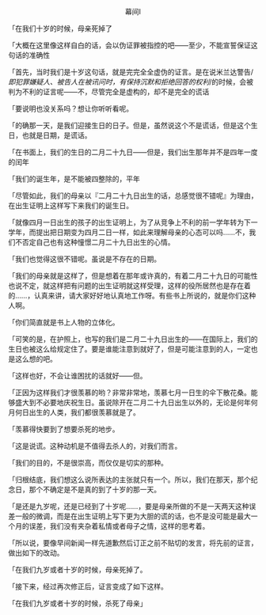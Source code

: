 <p align="center">幕间Ⅰ</p>

「在我们十岁的时候，母亲死掉了

「大概在这里像这样自白的话，会以伪证罪被指控的吧——至少，不能宣誓保证这句话的准确性

「首先，当时我们是十岁这句话，就是完完全全虚伪的证言。是在说米兰达警告/*即犯罪嫌疑人、被告人在被讯问时，有保持沉默和拒绝回答的权利*/的时候，会被判为不利的证言呢——不，尽管完全是虚构的，却不是完全的谎话

「要说明也没关系吗？想让你听听看呢。

「的确那一天，是我们迎接生日的日子。但是，虽然说这个不是谎话，但是这个生日，也就是日期，是谎话。

「在书面上，我们的生日的二月二十九日——但是，我们出生那年并不是四年一度的闰年

「我们的诞生年，是不能被四整除的，平年

「尽管如此，我们的母亲以『二月二十九日出生的话，总感觉很不错呢』为理由，在出生证明上这样写下来我们的诞生日。

「就像四月一日出生的孩子的出生证明上，为了从竞争上不利的前一学年转为下一学年，而提出把日期变为四月二日一样，如此来理解母亲的心态可以吗……不，我们不否定自己也有这种憧憬二月二十九日出生的心情。

「我们也觉得这很不错呢。虽说是不存在的日期。

「我们的母亲就是这样了，但是想着在那年或许真的，有着二月二十九日的可能性也说不定，就这样把有问题的出生证明就这样受理，这样的役所居然也是存在着的……，认真来讲，请大家好好地认真地工作呀。有些书上所说的，就是你们这种人啊。

「你们简直就是书上人物的立体化。

「可笑的是，在护照上，也写的我们是二月二十九日出生的——在国际上，我们的生日也被这么给规定住了。要是谁能注意到就好了，但是可能注意到的人，一定也是这么想的吧。

「这样也好，不会让谁困扰的话就好——但。

「正因为这样我们才很羡慕的哟？非常非常地，羡慕七月一日生的伞下散花桑。能够盛大到不必要地庆祝生日。虽说除开在二月二十九日出生以外的，无论是何年何月何日出生的人类，我们都很羡慕就是了。

「羡慕得快要到了想要杀死的地步。

「这是说谎。这种动机是不值得去杀人的，对我们而言。

「我们的目的，不是很崇高，而仅仅是切实的那种。

「归根结底，我们想这么说所表达的主张就只有一个。所以，我们在那天，那个纪念日，那个不确定是不是真的到了十岁的那一天。

「是还是九岁呢，还是已经到了十岁呢……，要是母亲所做的不是一天两天这种误差一般的微调，而是在出生证明上写下更为大胆的谎的话，也不是没可能是最大一个月的误差，我们没有夹杂着私情或者母子之情，这样的思考着。

「所以说，要像早间新闻一样先道歉然后订正之前不贴切的发言，将先前的证言，做出如下的改动。

「在我们九岁或者十岁的时候，母亲死掉了。

「接下来，经过再次修正后，证言变成了如下这样。

「在我们九岁或者十岁的时候，杀死了母亲」


